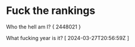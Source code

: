 # Fuck the rankings

Who the hell am I?
{ 2448021 }

What fucking year is it?
[ 2024-03-27T20:56:59Z ]
